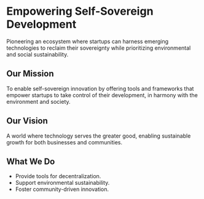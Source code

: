 # Empowering Self-Sovereign Development
Pioneering an ecosystem where startups can harness emerging technologies to reclaim their sovereignty while prioritizing environmental and social sustainability.

## Our Mission
To enable self-sovereign innovation by offering tools and frameworks that empower startups to take control of their development, in harmony with the environment and society.

## Our Vision
A world where technology serves the greater good, enabling sustainable growth for both businesses and communities.

## What We Do
- Provide tools for decentralization.
- Support environmental sustainability.
- Foster community-driven innovation.